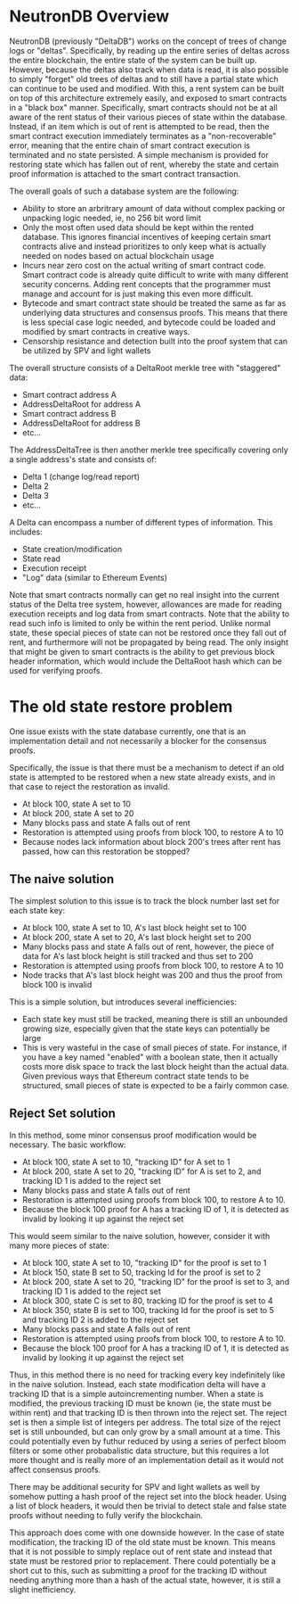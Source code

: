 # NeutronDB Overview

NeutronDB (previously "DeltaDB") works on the concept of trees of change logs or "deltas". Specifically, by reading up the entire series of deltas across the entire blockchain, the entire state of the system can be built up. However, because the deltas also track when data is read, it is also possible to simply "forget" old trees of deltas and to still have a partial state which can continue to be used and modified. With this, a rent system can be built on top of this architecture extremely easily, and exposed to smart contracts in a "black box" manner. Specifically, smart contracts should not be at all aware of the rent status of their various pieces of state within the database. Instead, if an item which is out of rent is attempted to be read, then the smart contract execution immediately terminates as a "non-recoverable" error, meaning that the entire chain of smart contract execution is terminated and no state persisted. A simple mechanism is provided for restoring state which has fallen out of rent, whereby the state and certain proof information is attached to the smart contract transaction.

The overall goals of such a database system are the following:

* Ability to store an arbritrary amount of data without complex packing or unpacking logic needed, ie, no 256 bit word limit
* Only the most often used data should be kept within the rented database. This ignores financial incentives of keeping certain smart contracts alive and instead prioritizes to only keep what is actually needed on nodes based on actual blockchain usage
* Incurs near zero cost on the actual writing of smart contract code. Smart contract code is already quite difficult to write with many different security concerns. Adding rent concepts that the programmer must manage and account for is just making this even more difficult. 
* Bytecode and smart contract state should be treated the same as far as underlying data structures and consensus proofs. This means that there is less special case logic needed, and bytecode could be loaded and modified by smart contracts in creative ways. 
* Censorship resistance and detection built into the proof system that can be utilized by SPV and light wallets

The overall structure consists of a DeltaRoot merkle tree with "staggered" data:

* Smart contract address A
* AddressDeltaRoot for address A
* Smart contract address B
* AddressDeltaRoot for address B
* etc...

The AddressDeltaTree is then another merkle tree specifically covering only a single address's state and consists of:

* Delta 1 (change log/read report)
* Delta 2
* Delta 3
* etc...

A Delta can encompass a number of different types of information. This includes:

* State creation/modification
* State read
* Execution receipt
* "Log" data (similar to Ethereum Events)

Note that smart contracts normally can get no real insight into the current status of the Delta tree system, however, allowances are made for reading execution receipts and log data from smart contracts. Note that the ability to read such info is limited to only be within the rent period. Unlike normal state, these special pieces of state can not be restored once they fall out of rent, and furthermore will not be propagated by being read. The only insight that might be given to smart contracts is the ability to get previous block header information, which would include the DeltaRoot hash which can be used for verifying proofs. 



# The old state restore problem

One issue exists with the state database currently, one that is an implementation detail and not necessarily a blocker for the consensus proofs. 

Specifically, the issue is that there must be a mechanism to detect if an old state is attempted to be restored when a new state already exists, and in that case to reject the restoration as invalid.

* At block 100, state A set to 10
* At block 200, state A set to 20
* Many blocks pass and state A falls out of rent
* Restoration is attempted using proofs from block 100, to restore A to 10
* Because nodes lack information about block 200's trees after rent has passed, how can this restoration be stopped?

## The naive solution

The simplest solution to this issue is to track the block number last set for each state key:

* At block 100, state A set to 10, A's last block height set to 100
* At block 200, state A set to 20, A's last block height set to 200
* Many blocks pass and state A falls out of rent, however, the piece of data for A's last block height is still tracked and thus set to 200
* Restoration is attempted using proofs from block 100, to restore A to 10
* Node tracks that A's last block height was 200 and thus the proof from block 100 is invalid

This is a simple solution, but introduces several inefficiencies:

* Each state key must still be tracked, meaning there is still an unbounded growing size, especially given that the state keys can potentially be large
* This is very wasteful in the case of small pieces of state. For instance, if you have a key named "enabled" with a boolean state, then it actually costs more disk space to track the last block height than the actual data. Given previous ways that Ethereum contract state tends to be structured, small pieces of state is expected to be a fairly common case. 

## Reject Set solution

In this method, some minor consensus proof modification would be necessary. The basic workflow:

* At block 100, state A set to 10, "tracking ID" for A set to 1
* At block 200, state A set to 20, "tracking ID" for A is set to 2, and tracking ID 1 is added to the reject set
* Many blocks pass and state A falls out of rent
* Restoration is attempted using proofs from block 100, to restore A to 10. 
* Because the block 100 proof for A has a tracking ID of 1, it is detected as invalid by looking it up against the reject set

This would seem similar to the naive solution, however, consider it with many more pieces of state:

* At block 100, state A set to 10, "tracking ID" for the proof is set to 1
* At block 150, state B set to 50, tracking Id for the proof is set to 2
* At block 200, state A set to 20, "tracking ID" for the proof is set to 3, and tracking ID 1 is added to the reject set
* At block 300, state C is set to 80, tracking ID for the proof is set to 4
* At block 350, state B is set to 100, tracking Id for the proof is set to 5 and tracking ID 2 is added to the reject set
* Many blocks pass and state A falls out of rent
* Restoration is attempted using proofs from block 100, to restore A to 10. 
* Because the block 100 proof for A has a tracking ID of 1, it is detected as invalid by looking it up against the reject set

Thus, in this method there is no need for tracking every key indefinitely like in the naive solution. Instead, each state modification delta will have a tracking ID that is a simple autoincrementing number. When a state is modified, the previous tracking ID must be known (ie, the state must be within rent) and that tracking ID is then thrown into the reject set. The reject set is then a simple list of integers per address. The total size of the reject set is still unbounded, but can only grow by a small amount at a time. This could potentially even by futhur reduced by using a series of perfect bloom filters or some other probabalistic data structure, but this requires a lot more thought and is really more of an implementation detail as it would not affect consensus proofs. 

There may be additional security for SPV and light wallets as well by somehow putting a hash proof of the reject set into the block header. Using a list of block headers, it would then be trivial to detect stale and false state proofs without needing to fully verify the blockchain.

This approach does come with one downside however. In the case of state modification, the tracking ID of the old state must be known. This means that it is not possible to simply replace out of rent state and instead that state must be restored prior to replacement. There could potentially be a short cut to this, such as submitting a proof for the tracking ID without needing anything more than a hash of the actual state, however, it is still a slight inefficiency. 





